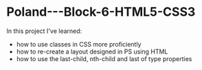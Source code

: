 # Poland---Block-6-HTML5-CSS3

In this project I've learned:
- how to use classes in CSS more proficiently
- how to re-create a layout designed in PS using HTML
- how to use the last-child, nth-child and last of type properties
